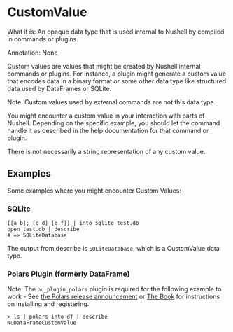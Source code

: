 # CustomValue

What it is: An opaque data type that is used internal to Nushell by compiled in commands or plugins.

Annotation: None

Custom values are values that might be created by Nushell internal commands or plugins. For instance, a plugin might generate a custom value that encodes data in a binary format or some other data type like structured data used by DataFrames or SQLite.

Note: Custom values used by external commands are not this data type.

You might encounter a custom value in your interaction with parts of Nushell. Depending on the specific example, you should let the command handle it as described in the help documentation for that command or plugin.

There is not necessarily a string representation of any custom value.

## Examples

Some examples where you might encounter Custom Values:

### SQLite

```nu
[[a b]; [c d] [e f]] | into sqlite test.db
open test.db | describe
# => SQLiteDatabase
```

The output from describe is `SQLiteDatabase`, which is a CustomValue data type.

### Polars Plugin (formerly DataFrame)

Note: The `nu_plugin_polars` plugin is required for the following example to work - See [the Polars release announcement](https://www.nushell.sh/blog/2024-04-30-nushell_0_93_0.html#installation) or [The Book](https://www.nushell.sh/book/plugins.html#downloading-and-installing-a-plugin) for instructions on installing and registering.

```nu
> ls | polars into-df | describe
NuDataFrameCustomValue
```
